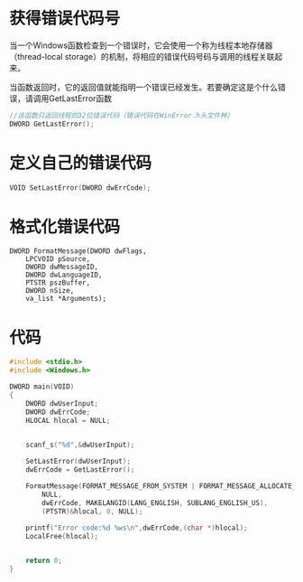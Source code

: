 # 获得错误代码号

当一个Windows函数检查到一个错误时，它会使用一个称为线程本地存储器（thread-local storage）的机制，将相应的错误代码号码与调用的线程关联起来。

当函数返回时，它的返回值就能指明一个错误已经发生。若要确定这是个什么错误，请调用GetLastError函数

```c
//该函数只返回线程的32位错误代码（错误代码在WinError.h头文件种）
DWORD GetLastError();
```

# 定义自己的错误代码

```c
VOID SetLastError(DWORD dwErrCode);
```

# 格式化错误代码

```
DWORD FormatMessage(DWORD dwFlags,
    LPCVOID pSource,
    DWORD dwMessageID,
    DWORD dwLanguageID,
    PTSTR pszBuffer,
    DWORD nSize,
    va_list *Arguments);
```

# 代码

```c
#include <stdio.h>
#include <Windows.h>

DWORD main(VOID)
{
	DWORD dwUserInput;
	DWORD dwErrCode;
	HLOCAL hlocal = NULL;
		 

	scanf_s("%d",&dwUserInput);

	SetLastError(dwUserInput);
	dwErrCode = GetLastError();

	FormatMessage(FORMAT_MESSAGE_FROM_SYSTEM | FORMAT_MESSAGE_ALLOCATE_BUFFER,
		NULL,
		dwErrCode, MAKELANGID(LANG_ENGLISH, SUBLANG_ENGLISH_US),
		(PTSTR)&hlocal, 0, NULL);
	
	printf("Error code:%d %ws\n",dwErrCode,(char *)hlocal);
	LocalFree(hlocal);


	return 0;
}
```